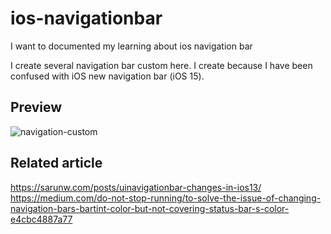 # ios-navigationbar
I want to documented my learning about ios navigation bar

I create several navigation bar custom here. I create because I have been confused with iOS new navigation bar (iOS 15).

## Preview
![navigation-custom](https://user-images.githubusercontent.com/5819701/156462909-b999bacc-b84f-4cf2-af7a-3aa9d6e0740f.gif)


## Related article
https://sarunw.com/posts/uinavigationbar-changes-in-ios13/
https://medium.com/do-not-stop-running/to-solve-the-issue-of-changing-navigation-bars-bartint-color-but-not-covering-status-bar-s-color-e4cbc4887a77
